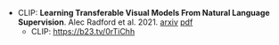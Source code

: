 

- CLIP: **Learning Transferable Visual Models From Natural Language Supervision**. Alec Radford et al. 2021. [arxiv](https://arxiv.org/abs/2103.00020) [pdf](pdfs/CLIP_Alec_Radford_et_al_2103.00020.pdf)
    - CLIP: https://b23.tv/0rTiChh